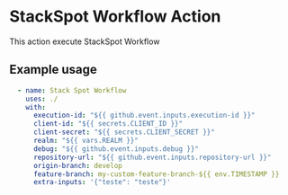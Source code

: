 # StackSpot Workflow Action

This action execute StackSpot Workflow

## Example usage

```yaml
  - name: Stack Spot Workflow
    uses: ./
    with:
      execution-id: "${{ github.event.inputs.execution-id }}"
      client-id: "${{ secrets.CLIENT_ID }}"
      client-secret: "${{ secrets.CLIENT_SECRET }}"
      realm: "${{ vars.REALM }}"
      debug: "${{ github.event.inputs.debug }}"
      repository-url: "${{ github.event.inputs.repository-url }}"
      origin-branch: develop
      feature-branch: my-custom-feature-branch-${{ env.TIMESTAMP }}
      extra-inputs: '{"teste": "teste"}'
```
